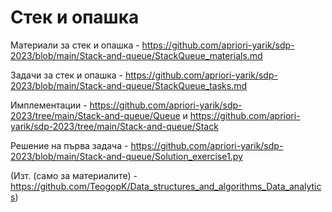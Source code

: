# Стек и опашка
Материали за стек и опашка - https://github.com/apriori-yarik/sdp-2023/blob/main/Stack-and-queue/StackQueue_materials.md

Задачи за стек и опашка - https://github.com/apriori-yarik/sdp-2023/blob/main/Stack-and-queue/StackQueue_tasks.md

Имплементации - https://github.com/apriori-yarik/sdp-2023/tree/main/Stack-and-queue/Queue
и
https://github.com/apriori-yarik/sdp-2023/tree/main/Stack-and-queue/Stack

Решение на първа задача - https://github.com/apriori-yarik/sdp-2023/blob/main/Stack-and-queue/Solution_exercise1.py

(Изт. (само за материалите) - https://github.com/TeogopK/Data_structures_and_algorithms_Data_analytics)
